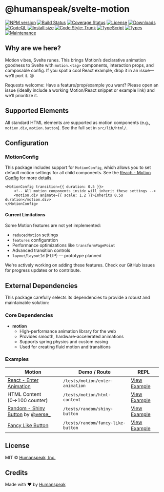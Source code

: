 # @humanspeak/svelte-motion

[![NPM version](https://img.shields.io/npm/v/@humanspeak/svelte-motion.svg)](https://www.npmjs.com/package/@humanspeak/svelte-motion)
[![Build Status](https://github.com/humanspeak/svelte-motion/actions/workflows/npm-publish.yml/badge.svg)](https://github.com/humanspeak/svelte-motion/actions/workflows/npm-publish.yml)
[![Coverage Status](https://coveralls.io/repos/github/humanspeak/svelte-motion/badge.svg?branch=main)](https://coveralls.io/github/humanspeak/svelte-motion?branch=main)
[![License](https://img.shields.io/npm/l/@humanspeak/svelte-motion.svg)](https://github.com/humanspeak/svelte-motion/blob/main/LICENSE)
[![Downloads](https://img.shields.io/npm/dm/@humanspeak/svelte-motion.svg)](https://www.npmjs.com/package/@humanspeak/svelte-motion)
[![CodeQL](https://github.com/humanspeak/svelte-motion/actions/workflows/codeql.yml/badge.svg)](https://github.com/humanspeak/svelte-motion/actions/workflows/codeql.yml)
[![Install size](https://packagephobia.com/badge?p=@humanspeak/svelte-motion)](https://packagephobia.com/result?p=@humanspeak/svelte-motion)
[![Code Style: Trunk](https://img.shields.io/badge/code%20style-trunk-blue.svg)](https://trunk.io)
[![TypeScript](https://img.shields.io/badge/%3C%2F%3E-TypeScript-%230074c1.svg)](http://www.typescriptlang.org/)
[![Types](https://img.shields.io/npm/types/@humanspeak/svelte-motion.svg)](https://www.npmjs.com/package/@humanspeak/svelte-motion)
[![Maintenance](https://img.shields.io/badge/Maintained%3F-yes-green.svg)](https://github.com/humanspeak/svelte-motion/graphs/commit-activity)

## Why are we here?

Motion vibes, Svelte runes. This brings Motion’s declarative animation goodness to Svelte with `motion.<tag>` components, interaction props, and composable config. If you spot a cool React example, drop it in an issue—we’ll port it. 😍

Requests welcome: Have a feature/prop/example you want? Please open an issue (ideally include a working Motion/React snippet or example link) and we’ll prioritize it.

## Supported Elements

All standard HTML elements are supported as motion components (e.g., `motion.div`, `motion.button`). See the full set in `src/lib/html/`.

## Configuration

### MotionConfig

This package includes support for `MotionConfig`, which allows you to set default motion settings for all child components. See the [Reach - Motion Config](https://motion.dev/docs/react-motion-config) for more details.

```svelte
<MotionConfig transition={{ duration: 0.5 }}>
    <!-- All motion components inside will inherit these settings -->
    <motion.div animate={{ scale: 1.2 }}>Inherits 0.5s duration</motion.div>
</MotionConfig>
```

#### Current Limitations

Some Motion features are not yet implemented:

- `reducedMotion` settings
- `features` configuration
- Performance optimizations like `transformPagePoint`
- Advanced transition controls
- `layout`/`layoutId` (FLIP) — prototype planned

We're actively working on adding these features. Check our GitHub issues for progress updates or to contribute.

## External Dependencies

This package carefully selects its dependencies to provide a robust and maintainable solution:

### Core Dependencies

- **motion**
    - High-performance animation library for the web
    - Provides smooth, hardware-accelerated animations
    - Supports spring physics and custom easing
    - Used for creating fluid motion and transitions

### Examples

| Motion                                                                                                   | Demo / Route                      | REPL                                                                                           |
| -------------------------------------------------------------------------------------------------------- | --------------------------------- | ---------------------------------------------------------------------------------------------- |
| [React - Enter Animation](https://examples.motion.dev/react/enter-animation)                             | `/tests/motion/enter-animation`   | [View Example](https://svelte.dev/playground/7f60c347729f4ea48b1a4590c9dedc02?version=5.20.2)  |
| HTML Content (0→100 counter)                                                                             | `/tests/motion/html-content`      | [View Example](https://svelte.dev/playground/31cd72df4a3242b4b4589501a25e774f?version=5.38.10) |
| [Random - Shiny Button](https://www.youtube.com/watch?v=jcpLprT5F0I) by [@verse\_](https://x.com/verse_) | `/tests/random/shiny-button`      | [View Example](https://svelte.dev/playground/96f9e0bf624f4396adaf06c519147450?version=5.20.2)  |
| [Fancy Like Button](https://github.com/DRlFTER/fancyLikeButton)                                          | `/tests/random/fancy-like-button` | [View Example](https://svelte.dev/playground/c34b7e53d41c48b0ab1eaf21ca120c6e?version=5.20.2)  |

## License

MIT © [Humanspeak, Inc.](LICENSE)

## Credits

Made with ❤️ by [Humanspeak](https://humanspeak.com)
